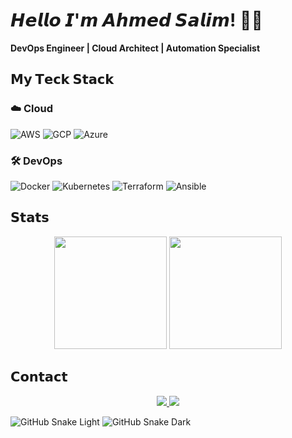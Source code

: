 # 𝙃𝙚𝙡𝙡𝙤 𝙄'𝙢 𝘼𝙝𝙢𝙚𝙙 𝙎𝙖𝙡𝙞𝙢! 👨‍💻

**DevOps Engineer | Cloud Architect | Automation Specialist**

## 𝗠𝘆 𝗧𝗲𝗰𝗸 𝗦𝘁𝗮𝗰𝗸

### ☁️ Cloud
![AWS](https://img.shields.io/badge/AWS-%23FF9900.svg?style=flat&logo=amazon-aws&logoColor=white)
![GCP](https://img.shields.io/badge/Google_Cloud-4285F4?style=flat&logo=google-cloud&logoColor=white)
![Azure](https://img.shields.io/badge/Azure-0089D6?style=flat&logo=microsoft-azure&logoColor=white)

### 🛠 DevOps
![Docker](https://img.shields.io/badge/Docker-2496ED?style=flat&logo=docker&logoColor=white)
![Kubernetes](https://img.shields.io/badge/Kubernetes-326CE5?style=flat&logo=kubernetes&logoColor=white)
![Terraform](https://img.shields.io/badge/Terraform-7B42BC?style=flat&logo=terraform&logoColor=white)
![Ansible](https://img.shields.io/badge/Ansible-EE0000?style=flat&logo=ansible&logoColor=white)

## 𝗦𝘁𝗮𝘁𝘀
<p align="center">
  <img height="180em" src="https://github-readme-stats.vercel.app/api?username=ahmed7100&show_icons=true&theme=vision-friendly-dark&count_private=true&border_color=00ffff"/>
  <img height="180em" src="https://github-readme-stats.vercel.app/api/top-langs/?username=ahmed7100&layout=compact&theme=vision-friendly-dark&border_color=00ffff&langs_count=6"/>
</p>

## 𝗖𝗼𝗻𝘁𝗮𝗰𝘁
<p align="center">
  <a href="mailto:your@email.com">
    <img src="https://img.shields.io/badge/Gmail-D14836?style=for-the-badge&logo=gmail&logoColor=white"/>
  </a>
  <a href="https://linkedin.com/in/yourprofile">
    <img src="https://img.shields.io/badge/LinkedIn-0077B5?style=for-the-badge&logo=linkedin&logoColor=white"/>
  </a>
</p>

![GitHub Snake Light](https://github.com/ahmed7100/ahmed7100/blob/output/github-contribution-grid-snake.svg#gh-light-mode-only)
![GitHub Snake Dark](https://github.com/ahmed7100/ahmed7100/blob/output/github-contribution-grid-snake-dark.svg#gh-dark-mode-only)
